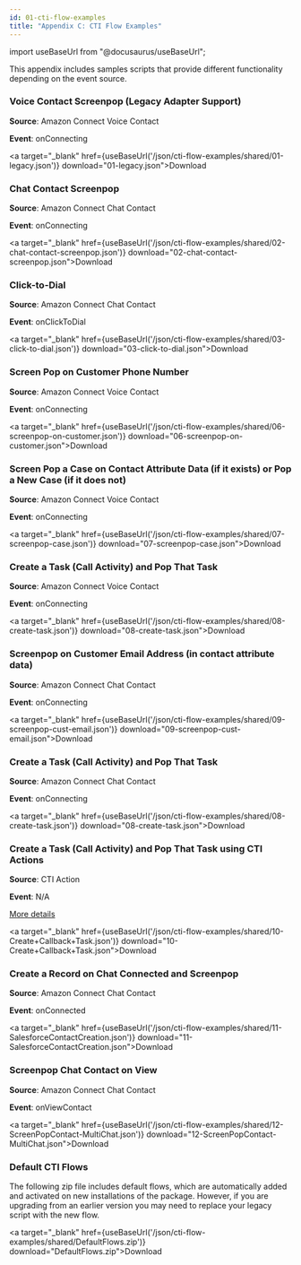 ```yaml
---
id: 01-cti-flow-examples
title: "Appendix C: CTI Flow Examples"
---
```


import useBaseUrl from "@docusaurus/useBaseUrl";

This appendix includes samples scripts that provide different
functionality depending on the event source.

### Voice Contact Screenpop (Legacy Adapter Support)

**Source**: Amazon Connect Voice Contact

**Event**: onConnecting

<a target="_blank" href={useBaseUrl('/json/cti-flow-examples/shared/01-legacy.json')} download="01-legacy.json">Download</a>

### Chat Contact Screenpop

**Source**: Amazon Connect Chat Contact

**Event**: onConnecting

<a target="_blank" href={useBaseUrl('/json/cti-flow-examples/shared/02-chat-contact-screenpop.json')} download="02-chat-contact-screenpop.json">Download</a>

### Click-to-Dial 

**Source**: Amazon Connect Chat Contact

**Event**: onClickToDial

<a target="_blank" href={useBaseUrl('/json/cti-flow-examples/shared/03-click-to-dial.json')} download="03-click-to-dial.json">Download</a>

### Screen Pop on Customer Phone Number 

**Source**: Amazon Connect Voice Contact

**Event**: onConnecting

<a target="_blank" href={useBaseUrl('/json/cti-flow-examples/shared/06-screenpop-on-customer.json')} download="06-screenpop-on-customer.json">Download</a>

### Screen Pop a Case on Contact Attribute Data (if it exists) or Pop a New Case (if it does not) 

**Source**: Amazon Connect Voice Contact

**Event**: onConnecting

<a target="_blank" href={useBaseUrl('/json/cti-flow-examples/shared/07-screenpop-case.json')} download="07-screenpop-case.json">Download</a>

### Create a Task (Call Activity) and Pop That Task 

**Source**: Amazon Connect Voice Contact

**Event**: onConnecting

<a target="_blank" href={useBaseUrl('/json/cti-flow-examples/shared/08-create-task.json')} download="08-create-task.json">Download</a>

### Screenpop on Customer Email Address (in contact attribute data) 

**Source**: Amazon Connect Chat Contact

**Event**: onConnecting

<a target="_blank" href={useBaseUrl('/json/cti-flow-examples/shared/09-screenpop-cust-email.json')} download="09-screenpop-cust-email.json">Download</a>

### Create a Task (Call Activity) and Pop That Task 

**Source**: Amazon Connect Chat Contact

**Event**: onConnecting

<a target="_blank" href={useBaseUrl('/json/cti-flow-examples/shared/08-create-task.json')} download="08-create-task.json">Download</a>

### Create a Task (Call Activity) and Pop That Task using CTI Actions

**Source**: CTI Action

**Event**: N/A

[More details](/docs/classic/cti-adapter/10-cti-actions#example)

<a target="_blank" href={useBaseUrl('/json/cti-flow-examples/shared/10-Create+Callback+Task.json')} download="10-Create+Callback+Task.json">Download</a>

### Create a Record on Chat Connected and Screenpop

**Source**: Amazon Connect Chat Contact

**Event**: onConnected

<a target="_blank" href={useBaseUrl('/json/cti-flow-examples/shared/11-SalesforceContactCreation.json')} download="11-SalesforceContactCreation.json">Download</a>

### Screenpop Chat Contact on View

**Source**: Amazon Connect Chat Contact

**Event**: onViewContact

<a target="_blank" href={useBaseUrl('/json/cti-flow-examples/shared/12-ScreenPopContact-MultiChat.json')} download="12-ScreenPopContact-MultiChat.json">Download</a>

### Default CTI Flows

The following zip file includes default flows, which are automatically
added and activated on new installations of the package. However, if you
are upgrading from an earlier version you may need to replace your
legacy script with the new flow.

<a target="_blank" href={useBaseUrl('/json/cti-flow-examples/shared/DefaultFlows.zip')} download="DefaultFlows.zip">Download</a>
